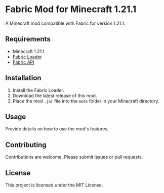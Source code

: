 # Fabric Mod for Minecraft 1.21.1

A Minecraft mod compatible with Fabric for version 1.21.1.

## Requirements

- Minecraft 1.21.1
- [Fabric Loader](https://fabricmc.net/use/)
- [Fabric API](https://www.curseforge.com/minecraft/mc-mods/fabric-api)

## Installation

1. Install the Fabric Loader.
2. Download the latest release of this mod.
3. Place the mod `.jar` file into the `mods` folder in your Minecraft directory.

## Usage

Provide details on how to use the mod's features.

## Contributing

Contributions are welcome. Please submit issues or pull requests.

## License

This project is licensed under the MIT License.
